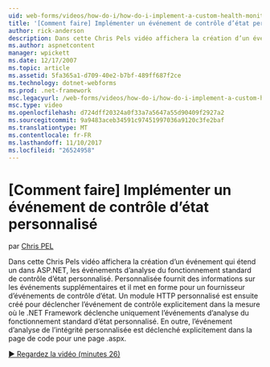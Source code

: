 ```yaml
---
uid: web-forms/videos/how-do-i/how-do-i-implement-a-custom-health-monitoring-event
title: '[Comment faire] Implémenter un événement de contrôle d’état personnalisé | Documents Microsoft'
author: rick-anderson
description: Dans cette Chris Pels vidéo affichera la création d’un événement qui étend un dans ASP.NET, les événements d’analyse du fonctionnement standard de contrôle d’état personnalisé. Le pro personnalisé...
ms.author: aspnetcontent
manager: wpickett
ms.date: 12/17/2007
ms.topic: article
ms.assetid: 5fa365a1-d709-40e2-b7bf-489ff687f2ce
ms.technology: dotnet-webforms
ms.prod: .net-framework
msc.legacyurl: /web-forms/videos/how-do-i/how-do-i-implement-a-custom-health-monitoring-event
msc.type: video
ms.openlocfilehash: d724dff20324a0f33a7a5647a55d90409f2927a2
ms.sourcegitcommit: 9a9483aceb34591c97451997036a9120c3fe2baf
ms.translationtype: MT
ms.contentlocale: fr-FR
ms.lasthandoff: 11/10/2017
ms.locfileid: "26524958"
---
```

<a name="how-do-i-implement-a-custom-health-monitoring-event"></a>[Comment faire] Implémenter un événement de contrôle d’état personnalisé
====================
par [Chris PEL](https://twitter.com/chrispels)

Dans cette Chris Pels vidéo affichera la création d’un événement qui étend un dans ASP.NET, les événements d’analyse du fonctionnement standard de contrôle d’état personnalisé. Personnalisée fournit des informations sur les événements supplémentaires et il met en forme pour un fournisseur d’événements de contrôle d’état. Un module HTTP personnalisé est ensuite créé pour déclencher l’événement de contrôle explicitement dans la mesure où le .NET Framework déclenche uniquement l’événements d’analyse du fonctionnement standard d’état personnalisé. En outre, l’événement d’analyse de l’intégrité personnalisée est déclenché explicitement dans la page de code pour une page .aspx.

[&#9654; Regardez la vidéo (minutes 26)](https://channel9.msdn.com/Blogs/ASP-NET-Site-Videos/how-do-i-implement-a-custom-health-monitoring-event)

